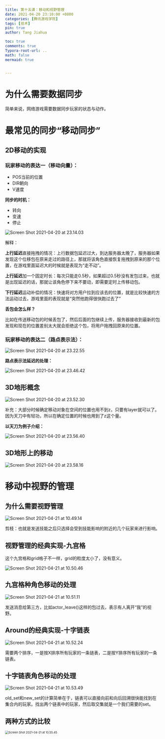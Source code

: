 ```yaml
---
title: 第十五课：移动和视野管理
date: 2021-04-20 23:10:00 +0800
categories: [腾讯游戏学院]
tags: [技术]
pin: true
author: Tang Jiahua

toc: true
comments: true
Typora-root-url: ..
math: false
mermaid: true 


---
```


# 为什么需要数据同步

简单来说，网络游戏需要数据同步玩家的状态与动作。

# 最常见的同步“移动同步”

## 2D移动的实现

### **玩家移动的表达一（移动向量）：**

- POS当前的位置
- DIR朝向
- V速度

**同步的时机：**

- 转向
- 变速
- 停止

![Screen Shot 2021-04-20 at 23.14.03](/assets/blog_res/2021-04-20-yi-dong-he-shi-ye-guan-li.assets/Screen%20Shot%202021-04-20%20at%2023.14.03.png)

解释：

**上行延迟**直接拖拽的情况：上行数据包延迟过大，到达服务器太晚了，服务器如果发现这个位移包在原来走过的路径上，那就将该角色直接恢复拖拽到原来的那个位置，在游戏里面延迟大的时候就是表现为“走不动”。

**上行延迟**加一个固定时长：每次只能走0.5秒，如果超过0.5秒没有发包过来，也就是出现延迟的话，那就让该角色停下来不要动，即需要定时上传移动包。

**下行延迟**运动补偿的情况：快速将对方用户拉到应该去的位置，就是比较快速的方法运动过去，游戏里面的表现就是“突然他跑得很快跑过去了”

**丢包会怎么样？**

比如在传送移动包的时候丢包了，然后后面的包继续上传，服务器接收到最新的包发现和现在的位置差别太大就会拒绝这个包，将用户拖拽回原来的位置。

### 玩家移动的表达二（路点表示法）：

![Screen Shot 2021-04-20 at 23.22.55](/assets/blog_res/2021-04-20-yi-dong-he-shi-ye-guan-li.assets/Screen%20Shot%202021-04-20%20at%2023.22.55.png)

**路点表示法延迟的处理：**

![Screen Shot 2021-04-20 at 23.46.42](/assets/blog_res/2021-04-20-yi-dong-he-shi-ye-guan-li.assets/Screen%20Shot%202021-04-20%20at%2023.46.42.png)

## 3D地形概念

![Screen Shot 2021-04-20 at 23.52.30](/assets/blog_res/2021-04-20-yi-dong-he-shi-ye-guan-li.assets/Screen%20Shot%202021-04-20%20at%2023.52.30.png)

补充：大部分时候确定移动对象在空间的位置也用不到z，只要有layer就可以了。因为天刀中有轻功，所以在确定位置的时候也用到了z这个量。

**以天刀为例子介绍：**

![Screen Shot 2021-04-20 at 23.56.40](/assets/blog_res/2021-04-20-yi-dong-he-shi-ye-guan-li.assets/Screen%20Shot%202021-04-20%20at%2023.56.40.png)

## 3D地形上的移动

![Screen Shot 2021-04-20 at 23.58.16](/assets/blog_res/2021-04-20-yi-dong-he-shi-ye-guan-li.assets/Screen%20Shot%202021-04-20%20at%2023.58.16.png)

# 移动中视野的管理

## 为什么需要视野管理

![Screen Shot 2021-04-21 at 10.49.14](/assets/blog_res/2021-04-20-yi-dong-he-shi-ye-guan-li.assets/Screen%20Shot%202021-04-21%20at%2010.49.14.png)

剪枝：也就是发送技能之后只选择会受到技能影响的附近的几个玩家来进行影响。

## 视野管理的经典实现-九宫格

这个九宫格和grid格子不一样，grid的粒度太小了，没有意义。

![Screen Shot 2021-04-21 at 10.50.46](/assets/blog_res/2021-04-20-yi-dong-he-shi-ye-guan-li.assets/Screen%20Shot%202021-04-21%20at%2010.50.46.png)

## 九宫格种角色移动的处理

![Screen Shot 2021-04-21 at 10.51.11](/assets/blog_res/2021-04-20-yi-dong-he-shi-ye-guan-li.assets/Screen%20Shot%202021-04-21%20at%2010.51.11.png)

发送消息给第三方，比如actor_leave()这样的包过去，表示有人离开“我”的视野。

## Around的经典实现-十字链表

![Screen Shot 2021-04-21 at 10.52.24](/assets/blog_res/2021-04-20-yi-dong-he-shi-ye-guan-li.assets/Screen%20Shot%202021-04-21%20at%2010.52.24.png)

需要两个排序，一是按X排序所有玩家的一条链表，二是按Y排序所有玩家的一条链表。

## 十字链表角色移动的处理

![Screen Shot 2021-04-21 at 10.53.49](/assets/blog_res/2021-04-20-yi-dong-he-shi-ye-guan-li.assets/Screen%20Shot%202021-04-21%20at%2010.53.49.png)

old_set和new_set的计算简单在于，链表可以直接向前和向后回溯很快能找到在集合内的玩家。找出两个链表中的玩家，然后取交集就是一个我们需要的set。

## 两种方式的比较

<img src="/assets/blog_res/2021-04-20-yi-dong-he-shi-ye-guan-li.assets/Screen%20Shot%202021-04-21%20at%2010.55.45.png" alt="Screen Shot 2021-04-21 at 10.55.45" style="zoom: 67%;" />

